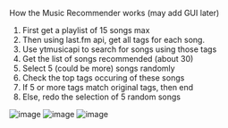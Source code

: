 How the Music Recommender works (may add GUI later)

1. First get a playlist of 15 songs max
2. Then using last.fm api, get all tags for each song.
3. Use ytmusicapi to search for songs using those tags
4. Get the list of songs recommended (about 30)
5. Select 5 (could be more) songs randomly
6. Check the top tags occuring of these songs
7. If 5 or more tags match original tags, then end
8. Else, redo the selection of 5 random songs
   
![image](https://github.com/user-attachments/assets/5716cdba-d0d0-4075-8430-10f826ad6a5f)
![image](https://github.com/user-attachments/assets/b985e8d6-1522-4ae4-a913-73f7d22a5768)
![image](https://github.com/user-attachments/assets/5effe99f-a041-447d-878d-834b0bf9850e)

